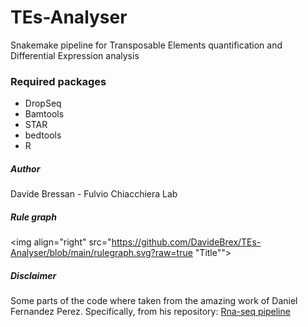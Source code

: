 # TEs-Analyser
Snakemake pipeline for Transposable Elements quantification and Differential Expression analysis


### Required packages

- DropSeq
- Bamtools
- STAR
- bedtools 
- R

##### Author
Davide Bressan - Fulvio Chiacchiera Lab

##### Rule graph


<img align="right" src="https://github.com/DavideBrex/TEs-Analyser/blob/main/rulegraph.svg?raw=true "Title"">
##### Disclaimer
Some parts of the code where taken from the amazing work of Daniel Fernandez Perez. Specifically, from his repository: [Rna-seq pipeline](https://github.com/dfernandezperez/RNAseq-Snakemake)
